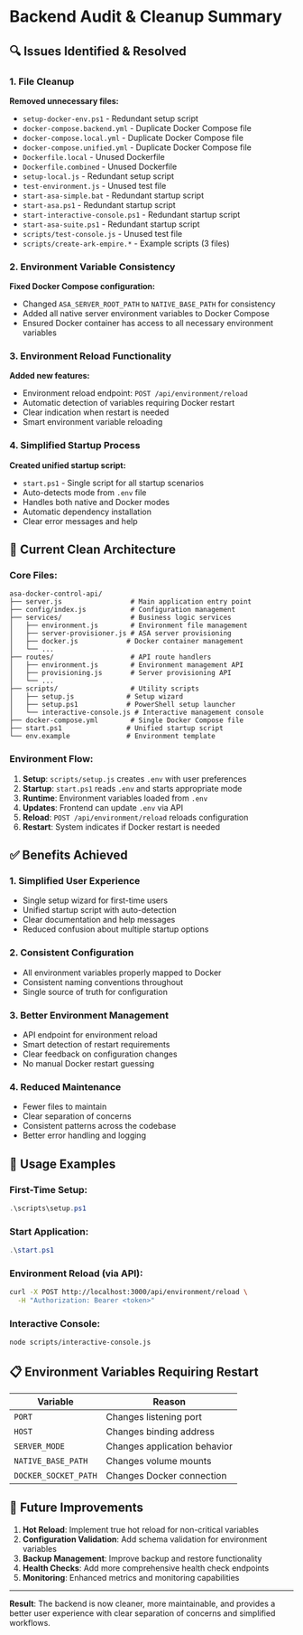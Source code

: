 # Backend Audit & Cleanup Summary

## 🔍 **Issues Identified & Resolved**

### **1. File Cleanup**
**Removed unnecessary files:**
- `setup-docker-env.ps1` - Redundant setup script
- `docker-compose.backend.yml` - Duplicate Docker Compose file
- `docker-compose.local.yml` - Duplicate Docker Compose file  
- `docker-compose.unified.yml` - Duplicate Docker Compose file
- `Dockerfile.local` - Unused Dockerfile
- `Dockerfile.combined` - Unused Dockerfile
- `setup-local.js` - Redundant setup script
- `test-environment.js` - Unused test file
- `start-asa-simple.bat` - Redundant startup script
- `start-asa.ps1` - Redundant startup script
- `start-interactive-console.ps1` - Redundant startup script
- `start-asa-suite.ps1` - Redundant startup script
- `scripts/test-console.js` - Unused test file
- `scripts/create-ark-empire.*` - Example scripts (3 files)

### **2. Environment Variable Consistency**
**Fixed Docker Compose configuration:**
- Changed `ASA_SERVER_ROOT_PATH` to `NATIVE_BASE_PATH` for consistency
- Added all native server environment variables to Docker Compose
- Ensured Docker container has access to all necessary environment variables

### **3. Environment Reload Functionality**
**Added new features:**
- Environment reload endpoint: `POST /api/environment/reload`
- Automatic detection of variables requiring Docker restart
- Clear indication when restart is needed
- Smart environment variable reloading

### **4. Simplified Startup Process**
**Created unified startup script:**
- `start.ps1` - Single script for all startup scenarios
- Auto-detects mode from `.env` file
- Handles both native and Docker modes
- Automatic dependency installation
- Clear error messages and help

## 🎯 **Current Clean Architecture**

### **Core Files:**
```
asa-docker-control-api/
├── server.js                 # Main application entry point
├── config/index.js           # Configuration management
├── services/                 # Business logic services
│   ├── environment.js        # Environment file management
│   ├── server-provisioner.js # ASA server provisioning
│   ├── docker.js            # Docker container management
│   └── ...
├── routes/                   # API route handlers
│   ├── environment.js        # Environment management API
│   ├── provisioning.js       # Server provisioning API
│   └── ...
├── scripts/                  # Utility scripts
│   ├── setup.js             # Setup wizard
│   ├── setup.ps1            # PowerShell setup launcher
│   └── interactive-console.js # Interactive management console
├── docker-compose.yml        # Single Docker Compose file
├── start.ps1                # Unified startup script
└── env.example              # Environment template
```

### **Environment Flow:**
1. **Setup**: `scripts/setup.js` creates `.env` with user preferences
2. **Startup**: `start.ps1` reads `.env` and starts appropriate mode
3. **Runtime**: Environment variables loaded from `.env`
4. **Updates**: Frontend can update `.env` via API
5. **Reload**: `POST /api/environment/reload` reloads configuration
6. **Restart**: System indicates if Docker restart is needed

## ✅ **Benefits Achieved**

### **1. Simplified User Experience**
- Single setup wizard for first-time users
- Unified startup script with auto-detection
- Clear documentation and help messages
- Reduced confusion about multiple startup options

### **2. Consistent Configuration**
- All environment variables properly mapped to Docker
- Consistent naming conventions throughout
- Single source of truth for configuration

### **3. Better Environment Management**
- API endpoint for environment reload
- Smart detection of restart requirements
- Clear feedback on configuration changes
- No manual Docker restart guessing

### **4. Reduced Maintenance**
- Fewer files to maintain
- Clear separation of concerns
- Consistent patterns across the codebase
- Better error handling and logging

## 🚀 **Usage Examples**

### **First-Time Setup:**
```powershell
.\scripts\setup.ps1
```

### **Start Application:**
```powershell
.\start.ps1
```

### **Environment Reload (via API):**
```bash
curl -X POST http://localhost:3000/api/environment/reload \
  -H "Authorization: Bearer <token>"
```

### **Interactive Console:**
```bash
node scripts/interactive-console.js
```

## 📋 **Environment Variables Requiring Restart**

| Variable | Reason |
|----------|--------|
| `PORT` | Changes listening port |
| `HOST` | Changes binding address |
| `SERVER_MODE` | Changes application behavior |
| `NATIVE_BASE_PATH` | Changes volume mounts |
| `DOCKER_SOCKET_PATH` | Changes Docker connection |

## 🔧 **Future Improvements**

1. **Hot Reload**: Implement true hot reload for non-critical variables
2. **Configuration Validation**: Add schema validation for environment variables
3. **Backup Management**: Improve backup and restore functionality
4. **Health Checks**: Add more comprehensive health check endpoints
5. **Monitoring**: Enhanced metrics and monitoring capabilities

---

**Result**: The backend is now cleaner, more maintainable, and provides a better user experience with clear separation of concerns and simplified workflows. 
